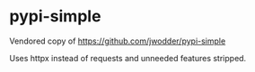 pypi-simple
===========

Vendored copy of https://github.com/jwodder/pypi-simple

Uses httpx instead of requests and unneeded features stripped.
